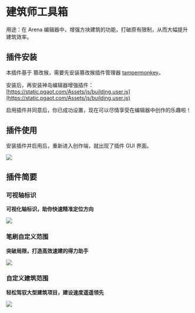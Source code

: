 # 建筑师工具箱

用途：在 Arena 编辑器中，增强方块建筑的功能，打破原有限制，从而大幅提升建筑效率。

## 插件安装

本插件基于 篡改猴，需要先安装篡改猴插件管理器 [tampermonkey](./tampermonkey)。

安装后，再安装神岛编辑器增强插件：[https://static.pgaot.com/Assets/js/building.user.js](https://static.pgaot.com/Assets/js/building.user.js)

启用插件并同意后，你已成功设置，现在可以尽情享受在编辑器中创作的乐趣啦！

## 插件使用

安装插件并启用后，重新进入创作端，就出现了插件 GUI 界面。

![](/QQ20241105-110201.png)

## 插件简要

### 可视轴标识

**可视化轴标识，助你快速精准定位方向**

![](/QQ202411511720.gif)

### 笔刷自定义范围

**突破局限，打造高效速建的得力助手**

![](/QQ20241151113.gif)

### 自定义建筑范围

**轻松驾驭大型建筑项目，建设速度遥遥领先**

![](/QQ2024115111844.gif)

